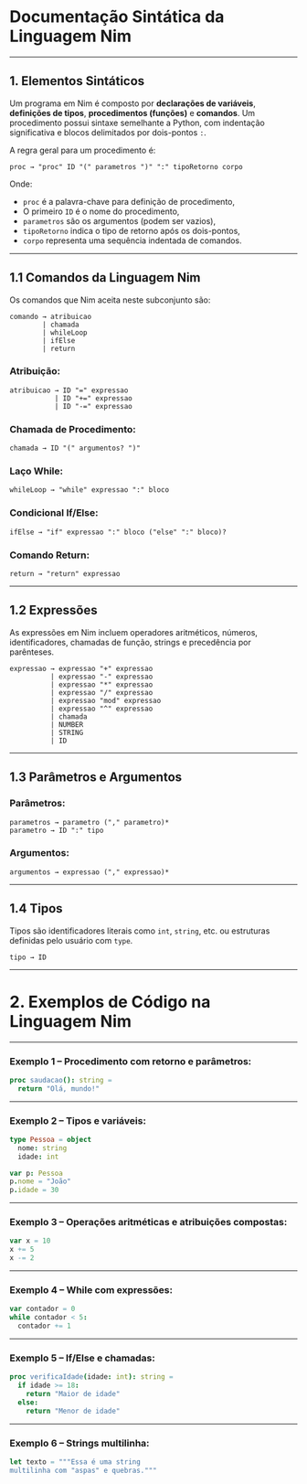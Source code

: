 # **Documentação Sintática da Linguagem Nim**

---

## 1. Elementos Sintáticos

Um programa em Nim é composto por **declarações de variáveis**, **definições de tipos**, **procedimentos (funções)** e **comandos**. Um procedimento possui sintaxe semelhante a Python, com indentação significativa e blocos delimitados por dois-pontos `:`.

A regra geral para um procedimento é:

```
proc → "proc" ID "(" parametros ")" ":" tipoRetorno corpo
```

Onde:
- `proc` é a palavra-chave para definição de procedimento,
- O primeiro `ID` é o nome do procedimento,
- `parametros` são os argumentos (podem ser vazios),
- `tipoRetorno` indica o tipo de retorno após os dois-pontos,
- `corpo` representa uma sequência indentada de comandos.

---

## 1.1 Comandos da Linguagem Nim

Os comandos que Nim aceita neste subconjunto são:

```
comando → atribuicao
        | chamada
        | whileLoop
        | ifElse
        | return
```

### Atribuição:
```
atribuicao → ID "=" expressao
           | ID "+=" expressao
           | ID "-=" expressao
```

### Chamada de Procedimento:
```
chamada → ID "(" argumentos? ")"
```

### Laço While:
```
whileLoop → "while" expressao ":" bloco
```

### Condicional If/Else:
```
ifElse → "if" expressao ":" bloco ("else" ":" bloco)?
```

### Comando Return:
```
return → "return" expressao
```

---

## 1.2 Expressões

As expressões em Nim incluem operadores aritméticos, números, identificadores, chamadas de função, strings e precedência por parênteses.

```
expressao → expressao "+" expressao
          | expressao "-" expressao
          | expressao "*" expressao
          | expressao "/" expressao
          | expressao "mod" expressao
          | expressao "^" expressao
          | chamada
          | NUMBER
          | STRING
          | ID
```

---

## 1.3 Parâmetros e Argumentos

### Parâmetros:
```
parametros → parametro ("," parametro)*
parametro → ID ":" tipo
```

### Argumentos:
```
argumentos → expressao ("," expressao)*
```

---

## 1.4 Tipos

Tipos são identificadores literais como `int`, `string`, etc. ou estruturas definidas pelo usuário com `type`.

```
tipo → ID
```

---

# 2. Exemplos de Código na Linguagem Nim

---

### Exemplo 1 – Procedimento com retorno e parâmetros:

```nim
proc saudacao(): string =
  return "Olá, mundo!"
```

---

### Exemplo 2 – Tipos e variáveis:

```nim
type Pessoa = object
  nome: string
  idade: int

var p: Pessoa
p.nome = "João"
p.idade = 30
```

---

### Exemplo 3 – Operações aritméticas e atribuições compostas:

```nim
var x = 10
x += 5
x -= 2
```

---

### Exemplo 4 – While com expressões:

```nim
var contador = 0
while contador < 5:
  contador += 1
```

---

### Exemplo 5 – If/Else e chamadas:

```nim
proc verificaIdade(idade: int): string =
  if idade >= 18:
    return "Maior de idade"
  else:
    return "Menor de idade"
```

---

### Exemplo 6 – Strings multilinha:

```nim
let texto = """Essa é uma string
multilinha com "aspas" e quebras."""
```
